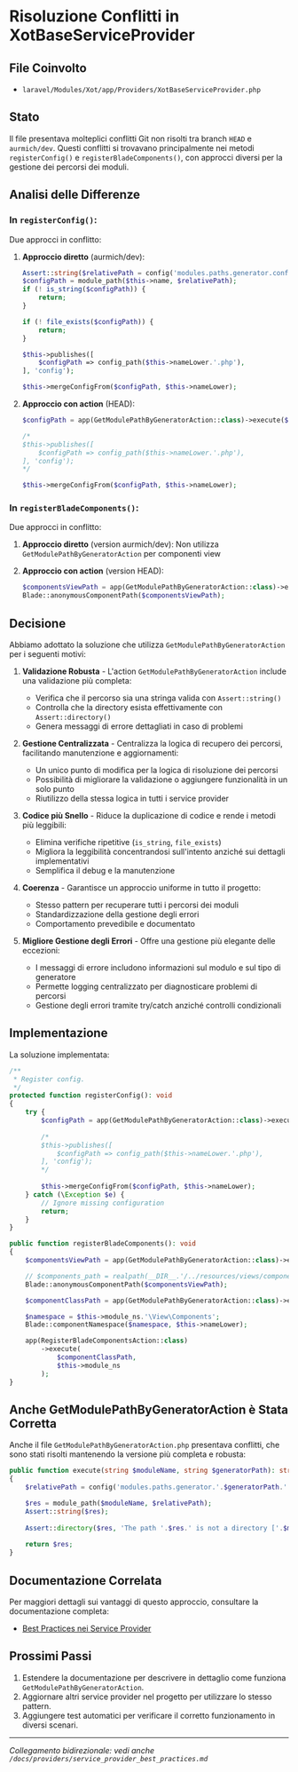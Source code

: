 # Risoluzione Conflitti in XotBaseServiceProvider

## File Coinvolto
- `laravel/Modules/Xot/app/Providers/XotBaseServiceProvider.php`

## Stato
Il file presentava molteplici conflitti Git non risolti tra branch `HEAD` e `aurmich/dev`. Questi conflitti si trovavano principalmente nei metodi `registerConfig()` e `registerBladeComponents()`, con approcci diversi per la gestione dei percorsi dei moduli.

## Analisi delle Differenze

### In `registerConfig()`:
Due approcci in conflitto:
1. **Approccio diretto** (aurmich/dev):
   ```php
   Assert::string($relativePath = config('modules.paths.generator.config.path'));
   $configPath = module_path($this->name, $relativePath);
   if (! is_string($configPath)) {
       return;
   }

   if (! file_exists($configPath)) {
       return;
   }

   $this->publishes([
       $configPath => config_path($this->nameLower.'.php'),
   ], 'config');

   $this->mergeConfigFrom($configPath, $this->nameLower);
   ```

2. **Approccio con action** (HEAD):
   ```php
   $configPath = app(GetModulePathByGeneratorAction::class)->execute($this->name, 'config');
   
   /*
   $this->publishes([
       $configPath => config_path($this->nameLower.'.php'),
   ], 'config');
   */
   
   $this->mergeConfigFrom($configPath, $this->nameLower);
   ```

### In `registerBladeComponents()`:
Due approcci in conflitto:
1. **Approccio diretto** (version aurmich/dev):
   Non utilizza `GetModulePathByGeneratorAction` per componenti view
   
2. **Approccio con action** (version HEAD):
   ```php
   $componentsViewPath = app(GetModulePathByGeneratorAction::class)->execute($this->name, 'component-view');
   Blade::anonymousComponentPath($componentsViewPath);
   ```

## Decisione
Abbiamo adottato la soluzione che utilizza `GetModulePathByGeneratorAction` per i seguenti motivi:

1. **Validazione Robusta** - L'action `GetModulePathByGeneratorAction` include una validazione più completa:
   - Verifica che il percorso sia una stringa valida con `Assert::string()`
   - Controlla che la directory esista effettivamente con `Assert::directory()`
   - Genera messaggi di errore dettagliati in caso di problemi

2. **Gestione Centralizzata** - Centralizza la logica di recupero dei percorsi, facilitando manutenzione e aggiornamenti:
   - Un unico punto di modifica per la logica di risoluzione dei percorsi
   - Possibilità di migliorare la validazione o aggiungere funzionalità in un solo punto
   - Riutilizzo della stessa logica in tutti i service provider

3. **Codice più Snello** - Riduce la duplicazione di codice e rende i metodi più leggibili:
   - Elimina verifiche ripetitive (`is_string`, `file_exists`)
   - Migliora la leggibilità concentrandosi sull'intento anziché sui dettagli implementativi
   - Semplifica il debug e la manutenzione

4. **Coerenza** - Garantisce un approccio uniforme in tutto il progetto:
   - Stesso pattern per recuperare tutti i percorsi dei moduli
   - Standardizzazione della gestione degli errori
   - Comportamento prevedibile e documentato

5. **Migliore Gestione degli Errori** - Offre una gestione più elegante delle eccezioni:
   - I messaggi di errore includono informazioni sul modulo e sul tipo di generatore
   - Permette logging centralizzato per diagnosticare problemi di percorsi
   - Gestione degli errori tramite try/catch anziché controlli condizionali

## Implementazione

La soluzione implementata:

```php
/**
 * Register config.
 */
protected function registerConfig(): void
{
    try {
        $configPath = app(GetModulePathByGeneratorAction::class)->execute($this->name, 'config');
        
        /*
        $this->publishes([
            $configPath => config_path($this->nameLower.'.php'),
        ], 'config');
        */
        
        $this->mergeConfigFrom($configPath, $this->nameLower);
    } catch (\Exception $e) {
        // Ignore missing configuration
        return;
    }
}

public function registerBladeComponents(): void
{
    $componentsViewPath = app(GetModulePathByGeneratorAction::class)->execute($this->name, 'component-view');

    // $components_path = realpath(__DIR__.'/../resources/views/components');
    Blade::anonymousComponentPath($componentsViewPath);

    $componentClassPath = app(GetModulePathByGeneratorAction::class)->execute($this->name, 'component-class');

    $namespace = $this->module_ns.'\View\Components';
    Blade::componentNamespace($namespace, $this->nameLower);

    app(RegisterBladeComponentsAction::class)
        ->execute(
            $componentClassPath,
            $this->module_ns
        );
}
```

## Anche GetModulePathByGeneratorAction è Stata Corretta

Anche il file `GetModulePathByGeneratorAction.php` presentava conflitti, che sono stati risolti mantenendo la versione più completa e robusta:

```php
public function execute(string $moduleName, string $generatorPath): string
{
    $relativePath = config('modules.paths.generator.'.$generatorPath.'.path');

    $res = module_path($moduleName, $relativePath);
    Assert::string($res);
    
    Assert::directory($res, 'The path '.$res.' is not a directory ['.$moduleName.']['.$generatorPath.']');
    
    return $res;
}
```

## Documentazione Correlata

Per maggiori dettagli sui vantaggi di questo approccio, consultare la documentazione completa:
- [Best Practices nei Service Provider](service_provider_best_practices.md)

## Prossimi Passi
1. Estendere la documentazione per descrivere in dettaglio come funziona `GetModulePathByGeneratorAction`.
2. Aggiornare altri service provider nel progetto per utilizzare lo stesso pattern.
3. Aggiungere test automatici per verificare il corretto funzionamento in diversi scenari.

---

*Collegamento bidirezionale: vedi anche `/docs/providers/service_provider_best_practices.md`* 
